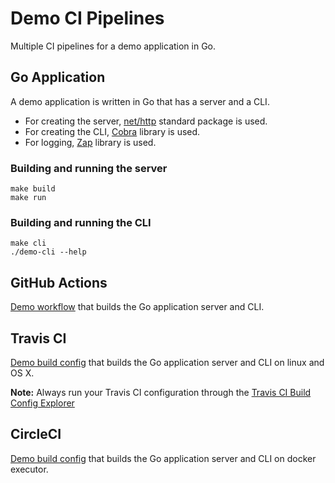 # Demo CI Pipelines
Multiple CI pipelines for a demo application in Go.

## Go Application
A demo application is written in Go that has a server and a CLI.
- For creating the server, [net/http](https://golang.org/pkg/net/http) standard package is used.
- For creating the CLI, [Cobra](https://github.com/spf13/cobra) library is used.
- For logging, [Zap](https://github.com/uber-go/zap) library is used.

### Building and running the server
```
make build
make run
```

### Building and running the CLI
```
make cli
./demo-cli --help
```

## GitHub Actions
[Demo workflow](./github/workflows/github-actions-demo.yaml) that builds the Go application server and CLI.

## Travis CI
[Demo build config](./travis.yml) that builds the Go application server and CLI on linux and OS X.

**Note:** Always run your Travis CI configuration through the [Travis CI Build Config Explorer](https://config.travis-ci.com/explore)

## CircleCI
[Demo build config](./circleci/config.yml) that builds the Go application server and CLI on docker executor.

